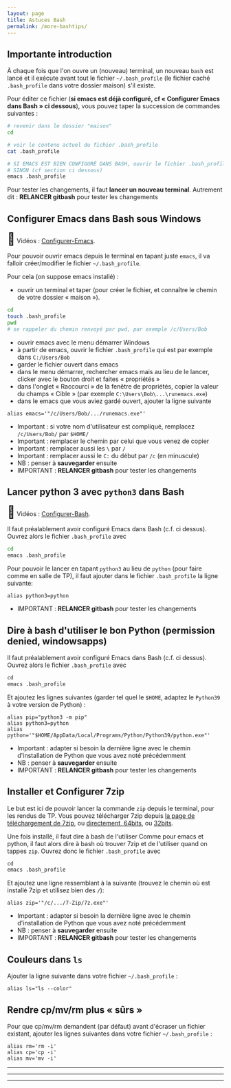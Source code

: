 ```yaml
---
layout: page
title: Astuces Bash
permalink: /more-bashtips/
---
```


## Importante introduction

À chaque fois que l'on ouvre un (nouveau) terminal, un nouveau `bash` est lancé et il exécute avant tout le fichier `~/.bash_profile` (le fichier caché `.bash_profile` dans votre dossier maison) s'il existe.

Pour éditer ce fichier (**si emacs est déjà configuré, cf « Configurer Emacs dans Bash » ci dessous**), vous pouvez taper la succession de commandes suivantes :

~~~bash    
# revenir dans le dossier "maison"
cd

# voir le contenu actuel du fichier .bash_profile
cat .bash_profile

# SI EMACS EST BIEN CONFIGURÉ DANS BASH, ouvrir le fichier .bash_profile
# SINON (cf section ci dessous)
emacs .bash_profile
~~~

Pour tester les changements, il faut **lancer un nouveau terminal**.
Autrement dit : **RELANCER gitbash** pour tester les changements



## Configurer Emacs dans Bash sous Windows

<span class="ico-vid">🎥</span> Vidéos : [Configurer-Emacs].

Pour pouvoir ouvrir emacs depuis le terminal en tapant juste `emacs`, il va falloir créer/modifier le fichier `~/.bash_profile`.

Pour cela (on suppose emacs installé) :

- ouvrir un terminal et taper (pour créer le fichier, et connaître le chemin de votre dossier « maison »).

```bash
cd
touch .bash_profile
pwd
# se rappeler du chemin renvoyé par pwd, par exemple /c/Users/Bob
```

- ouvrir emacs avec le menu démarrer Windows
- à partir de emacs, ouvrir le fichier `.bash_profile` qui est par exemple dans `C:/Users/Bob`
- garder le fichier ouvert dans emacs
- dans le menu démarrer, rechercher emacs mais au lieu de le lancer, clicker avec le bouton droit et faites « propriétés »
- dans l'onglet « Raccourci » de la fenêtre de propriétés, copier la valeur du champs « Cible » (par exemple `C:\Users\Bob\...\runemacs.exe`)
- dans le emacs que vous aviez gardé ouvert, ajouter la ligne suivante

```
alias emacs='"/c/Users/Bob/.../runemacs.exe"'
```

- Important : si votre nom d'utilisateur est compliqué, remplacez `/c/Users/Bob/` par `$HOME/`
- Important : remplacer le chemin par celui que vous venez de copier
- Important : remplacer aussi les `\` par `/`
- Important : remplacer aussi le `C:` du début par `/c` (en minuscule)
- NB : penser à **sauvegarder** ensuite
- IMPORTANT : **RELANCER gitbash** pour tester les changements




## Lancer python 3 avec `python3` dans Bash

<span class="ico-vid">🎥</span> Vidéos : [Configurer-Bash].

Il faut préalablement avoir configuré Emacs dans Bash (c.f. ci dessus).
Ouvrez alors le fichier `.bash_profile` avec 

~~~bash
cd
emacs .bash_profile
~~~

Pour pouvoir le lancer en tapant `python3` au lieu de `python` (pour faire comme en salle de TP), il faut ajouter dans le fichier `.bash_profile` la ligne suivante:

    alias python3=python

- IMPORTANT : **RELANCER gitbash** pour tester les changements


## Dire à bash d'utiliser le bon Python (permission denied, windowsapps) <a id="bashpython"></a>

Il faut préalablement avoir configuré Emacs dans Bash (c.f. ci dessus).
Ouvrez alors le fichier `.bash_profile` avec 

~~~python
cd
emacs .bash_profile
~~~

Et ajoutez les lignes suivantes (garder tel quel le `$HOME`, adaptez le `Python39` à votre version de Python) :

    alias pip="python3 -m pip"
    alias python3=python
    alias python='"$HOME/AppData/Local/Programs/Python/Python39/python.exe"'

- Important : adapter si besoin la dernière ligne avec le chemin d'installation de Python que vous avez noté précédemment
- NB : penser à **sauvegarder** ensuite
- IMPORTANT : **RELANCER gitbash** pour tester les changements



## Installer et Configurer 7zip  <a id="7zip"></a>

Le but est ici de pouvoir lancer la commande `zip` depuis le terminal, pour les rendus de TP.
Vous pouvez télécharger 7zip depuis [la page de téléchargement de 7zip](https://www.7-zip.org/download.html), ou [directement, 64bits](https://www.7-zip.org/a/7z1900-x64.exe), ou [32bits](https://www.7-zip.org/a/7z1900.exe).

Une fois installé, il faut dire à bash de l'utiliser 
Comme pour emacs et python, il faut alors dire à bash où trouver 7zip et de l'utiliser quand on tappes `zip`.
Ouvrez donc le fichier `.bash_profile` avec 

~~~python
cd
emacs .bash_profile
~~~

Et ajoutez une ligne ressemblant à la suivante (trouvez le chemin où est installé 7zip et utilisez bien des `/`):

    alias zip='"/c/.../7-Zip/7z.exe"'

- Important : adapter si besoin la dernière ligne avec le chemin d'installation de Python que vous avez noté précédemment
- NB : penser à **sauvegarder** ensuite
- IMPORTANT : **RELANCER gitbash** pour tester les changements






## Couleurs dans `ls`

Ajouter la ligne suivante dans votre fichier `~/.bash_profile` :

    alias ls="ls --color"

## Rendre cp/mv/rm plus « sûrs »

Pour que cp/mv/rm demandent (par défaut) avant d'écraser un fichier existant, ajouter les lignes suivantes dans votre fichier `~/.bash_profile` :

    alias rm='rm -i'
    alias cp='cp -i'
    alias mv='mv -i'



-----------------------------------------------
<style>
.ico-vid { font-size: 200%; }
</style>
-----------------------------------------------
-----------------------------------------------

[Configurer-Emacs]: https://www.youtube.com/watch?v=5owlbwRooOw
[Configurer-Bash]: https://www.youtube.com/watch?v=SvizCWdP2RU
